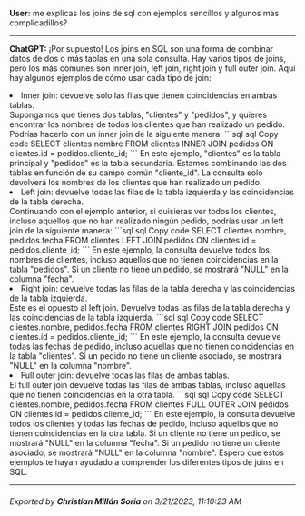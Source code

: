**User:**
me explicas los joins de sql con ejemplos sencillos y algunos mas complicadillos?

***

**ChatGPT:**
¡Por supuesto! Los joins en SQL son una forma de combinar datos de dos o más tablas en una sola consulta. Hay varios tipos de joins, pero los más comunes son inner join, left join, right join y full outer join.
Aquí hay algunos ejemplos de cómo usar cada tipo de join:
<li>Inner join: devuelve solo las filas que tienen coincidencias en ambas tablas.</li>
Supongamos que tienes dos tablas, "clientes" y "pedidos", y quieres encontrar los nombres de todos los clientes que han realizado un pedido. Podrías hacerlo con un inner join de la siguiente manera:
```sql
sql
Copy code
SELECT clientes.nombre
FROM clientes
INNER JOIN pedidos ON clientes.id = pedidos.cliente_id;
```
En este ejemplo, "clientes" es la tabla principal y "pedidos" es la tabla secundaria. Estamos combinando las dos tablas en función de su campo común "cliente_id". La consulta solo devolverá los nombres de los clientes que han realizado un pedido.
<li>Left join: devuelve todas las filas de la tabla izquierda y las coincidencias de la tabla derecha.</li>
Continuando con el ejemplo anterior, si quisieras ver todos los clientes, incluso aquellos que no han realizado ningún pedido, podrías usar un left join de la siguiente manera:
```sql
sql
Copy code
SELECT clientes.nombre, pedidos.fecha
FROM clientes
LEFT JOIN pedidos ON clientes.id = pedidos.cliente_id;
```
En este ejemplo, la consulta devuelve todos los nombres de clientes, incluso aquellos que no tienen coincidencias en la tabla "pedidos". Si un cliente no tiene un pedido, se mostrará "NULL" en la columna "fecha".
<li>Right join: devuelve todas las filas de la tabla derecha y las coincidencias de la tabla izquierda.</li>
Este es el opuesto al left join. Devuelve todas las filas de la tabla derecha y las coincidencias de la tabla izquierda.
```sql
sql
Copy code
SELECT clientes.nombre, pedidos.fecha
FROM clientes
RIGHT JOIN pedidos ON clientes.id = pedidos.cliente_id;
```
En este ejemplo, la consulta devuelve todas las fechas de pedido, incluso aquellas que no tienen coincidencias en la tabla "clientes". Si un pedido no tiene un cliente asociado, se mostrará "NULL" en la columna "nombre".
<li>Full outer join: devuelve todas las filas de ambas tablas.</li>
El full outer join devuelve todas las filas de ambas tablas, incluso aquellas que no tienen coincidencias en la otra tabla.
```sql
sql
Copy code
SELECT clientes.nombre, pedidos.fecha
FROM clientes
FULL OUTER JOIN pedidos ON clientes.id = pedidos.cliente_id;
```
En este ejemplo, la consulta devuelve todos los clientes y todas las fechas de pedido, incluso aquellos que no tienen coincidencias en la otra tabla. Si un cliente no tiene un pedido, se mostrará "NULL" en la columna "fecha". Si un pedido no tiene un cliente asociado, se mostrará "NULL" en la columna "nombre".
Espero que estos ejemplos te hayan ayudado a comprender los diferentes tipos de joins en SQL.


***
###### _Exported by **Christian Millán Soria** on 3/21/2023, 11:10:23 AM_